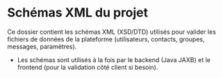 # Schémas XML du projet

Ce dossier contient les schémas XML (XSD/DTD) utilisés pour valider les fichiers de données de la plateforme (utilisateurs, contacts, groupes, messages, paramètres).

- Les schémas sont utilisés à la fois par le backend (Java JAXB) et le frontend (pour la validation côté client si besoin).
